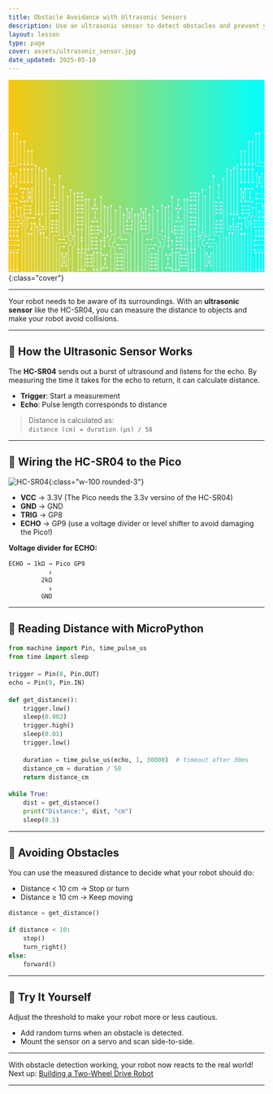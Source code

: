 ```yaml
---
title: Obstacle Avoidance with Ultrasonic Sensors
description: Use an ultrasonic sensor to detect obstacles and prevent your robot from crashing into things.
layout: lesson
type: page
cover: assets/ultrasonic_sensor.jpg
date_updated: 2025-05-10
---
```


![Cover](assets/03.jpg){:class="cover"}

---

Your robot needs to be aware of its surroundings. With an **ultrasonic sensor** like the HC-SR04, you can measure the distance to objects and make your robot avoid collisions.

---

## 📏 How the Ultrasonic Sensor Works

The **HC-SR04** sends out a burst of ultrasound and listens for the echo. By measuring the time it takes for the echo to return, it can calculate distance.

- **Trigger**: Start a measurement
- **Echo**: Pulse length corresponds to distance

> Distance is calculated as:  
> `distance (cm) = duration (µs) / 58`

---

## 🔌 Wiring the HC-SR04 to the Pico

![HC-SR04](assets/hc-sr04.jpg){:class="w-100 rounded-3"}

- **VCC** → 3.3V (The Pico needs the 3.3v versino of the HC-SR04)  
- **GND** → GND  
- **TRIG** → GP8  
- **ECHO** → GP9 (use a voltage divider or level shifter to avoid damaging the Pico!)

**Voltage divider for ECHO:**

```text
ECHO → 1kΩ → Pico GP9
           ↓
         2kΩ
           ↓
         GND
```

---

## 🧪 Reading Distance with MicroPython

```python
from machine import Pin, time_pulse_us
from time import sleep

trigger = Pin(8, Pin.OUT)
echo = Pin(9, Pin.IN)

def get_distance():
    trigger.low()
    sleep(0.002)
    trigger.high()
    sleep(0.01)
    trigger.low()

    duration = time_pulse_us(echo, 1, 30000)  # timeout after 30ms
    distance_cm = duration / 58
    return distance_cm

while True:
    dist = get_distance()
    print("Distance:", dist, "cm")
    sleep(0.5)
```

---

## 🧠 Avoiding Obstacles

You can use the measured distance to decide what your robot should do:

- Distance < 10 cm → Stop or turn
- Distance ≥ 10 cm → Keep moving

```python
distance = get_distance()

if distance < 10:
    stop()
    turn_right()
else:
    forward()
```

---

## 🧩 Try It Yourself

Adjust the threshold to make your robot more or less cautious.

- Add random turns when an obstacle is detected.
- Mount the sensor on a servo and scan side-to-side.

---

With obstacle detection working, your robot now reacts to the real world!
Next up: [Building a Two-Wheel Drive Robot](06_build_robot)

---
